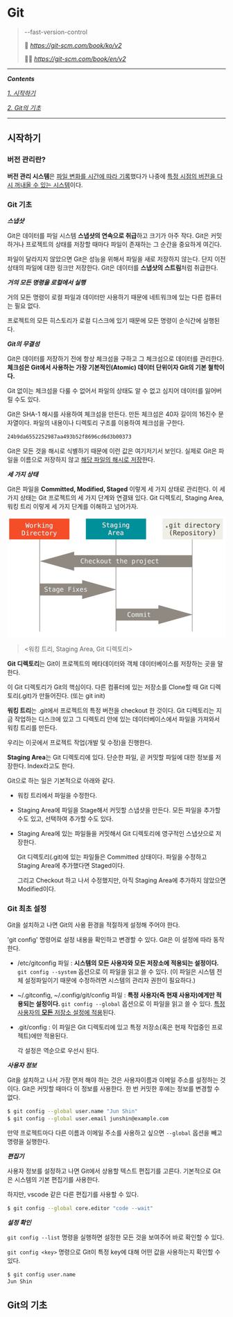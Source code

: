 # Git

> --fast-version-control
>
> 🧑 *https://git-scm.com/book/ko/v2*
>
> 👱‍♀️ *https://git-scm.com/book/en/v2*

<hr>

<b>*Contents*</b>

<a href="#시작하기">*1. 시작하기*</a>

<a href="#Git의 기초">*2. Git의 기초*</a>

<hr>

## <a name="시작하기"><b>시작하기</b></a>

### 버전 관리란?

  <b>버전 관리 시스템</b>은 <u>파일 변화를 시간에 따라 기록</u>했다가 나중에 <u>특정 시점의 버전을 다시 꺼내올 수 있는 시스템</u>이다.



### Git 기초

<b>*스냅샷*</b>

  Git은 데이터를 파일 시스템 <b>스냅샷의 연속으로 취급</b>하고 크기가 아주 작다.
Git은 커밋하거나 프로젝트의 상태를 저장할 때마다 파일이 존재하는 그 순간을 중요하게 여긴다.

  파일이 달라지지 않았으면 Git은 성능을 위해서 파일을 새로 저장하지 않는다. 단지 이전 상태의 파일에 대한 링크만 저장한다.
Git은 데이터를 <b>스냅샷의 스트림</b>처럼 취급한다.



<b>*거의 모든 명령을 로컬에서 실행*</b>

  거의 모든 명령이 로컬 파일과 데이터만 사용하기 때문에 네트워크에 있는 다른 컴퓨터는 필요 없다.

  프로젝트의 모든 히스토리가 로컬 디스크에 있기 때문에 모든 명령이 순식간에 실행된다.



<b>*Git의 무결성*</b>

  Git은 데이터를 저장하기 전에 항상 체크섬을 구하고 그 체크섬으로 데이터를 관리한다. <b>체크섬은 Git에서 사용하는 가장 기본적인(Atomic) 데이터 단위이자 Git의 기본 철학이다.</b>

  Git 없이는 체크섬을 다룰 수 없어서 파일의 상태도 알 수 없고 심지어 데이터를 잃어버릴 수도 있다.

  Git은 SHA-1 해시를 사용하여 체크섬을 만든다. 만든 체크섬은 40자 길이의 16진수 문자열이다.
  파일의 내용이나 디렉토리 구조를 이용하여 체크섬을 구한다.

```bash
24b9da6552252987aa493b52f8696cd6d3b00373
```

  Git은 모든 것을 해시로 식별하기 때문에 이런 값은 여기저기서 보인다. 실제로 Git은 파일을 이름으로 저장하지 않고 <u>해당 파일의 해시로 저장</u>한다.



<b>*세 가지 상태*</b>

  Git은 파일을 <b>Committed, Modified, Staged</b> 이렇게 세 가지 상태로 관리한다.
이 세 가지 상태는 Git 프로젝트의 세 가지 단계와 연결돼 있다. Git 디렉토리, Staging Area, 워킹 트리 이렇게 세 가지 단계를 이해하고 넘어가자.

<img src="./picture/areas.png">

> <워킹 트리, Staging Area, Git 디렉토리>

  <b>Git 디렉토리</b>는 Git이 프로젝트의 메타데이터와 객체 데이터베이스를 저장하는 곳을 말한다. 

  이 Git 디렉토리가 Git의 핵심이다. 다른 컴퓨터에 있는 저장소를 Clone할 때 Git 디렉토리(.git)가 만들어진다. (또는 git init)

  <b>워킹 트리</b>는 .git에서 프로젝트의 특정 버전을 checkout 한 것이다. Git 디렉토리는 지금 작업하는 디스크에 있고 그 디렉토리 안에 있는 데이터베이스에서 파일을 가져와서 워킹 트리를 만든다.

우리는 이곳에서 프로젝트 작업(개발 및 수정)을 진행한다.

  <b>Staging Area</b>는 Git 디렉토리에 있다. 단순한 파일, 곧 커밋할 파일에 대한 정보를 저장한다. Index라고도 한다.

  Git으로 하는 일은 기본적으로 아래와 같다.

- 워킹 트리에서 파일을 수정한다.
- Staging Area에 파일을 Stage해서 커밋할 스냅샷을 만든다. 모든 파일을 추가할 수도 있고, 선택하여 추가할 수도 있다.
- Staging Area에 있는 파일들을 커밋해서 Git 디렉토리에 영구적인 스냅샷으로 저장한다.

  Git 디렉토리(.git)에 있는 파일들은 Committed 상태이다. 파일을 수정하고 Staging Area에 추가했다면 Staged이다. 

  그리고 Checkout 하고 나서 수정했지만, 아직 Staging Area에 추가하지 않았으면 Modified이다.





### Git 최초 설정

  Git을 설치하고 나면 Git의 사용 환경을 적절하게 설정해 주어야 한다.

  'git config' 명령어로 설정 내용을 확인하고 변경할 수 있다. Git은 이 설정에 따라 동작한다. 

- /etc/gitconfig 파일 : <b>시스템의 모든 사용자와 모든 저장소에 적용되는 설정이다.</b> `git config --system` 옵션으로 이 파일을 읽고 쓸 수 있다. (이 파일은 시스템 전체 설정파일이기 때문에 수정하려면 시스템의 관리자 권한이 필요하다.)
- ~/.gitconfig, ~/.config/git/config 파일 : <b>특정 사용자(즉 현재 사용자)에게만 적용되는 설정이다. </b>`git config --global` 옵션으로 이 파일을 읽고 쓸 수 있다. <u>특정 사용자의 <b>모든</b> 저장소 설정에 적용</u>된다.
- .git/config : 이 파일은 Git 디렉토리에 있고 특정 저장소(혹은 현재 작업중인 프로젝트)에만 적용된다.

  각 설정은 역순으로 우선시 된다.



<b>*사용자 정보*</b>

  Git을 설치하고 나서 가장 먼저 해야 하는 것은 사용자이름과 이메일 주소를 설정하는 것이다. Git은 커밋할 때마다 이 정보를 사용한다. 
  한 번 커밋한 후에는 정보를 변경할 수 없다.

```bash
$ git config --global user.name "Jun Shin"
$ git config --global user.email junshin@example.com
```

  만약 프로젝트마다 다른 이름과 이메일 주소를 사용하고 싶으면 `--global` 옵션을 빼고 명령을 실행한다.



<b>*편집기*</b>

  사용자 정보를 설정하고 나면 Git에서 상용할 텍스트 편집기를 고른다. 기본적으로 Git은 시스템의 기본 편집기를 사용한다.

  하지만, vscode 같은 다른 편집기를 사용할 수 있다.

```bash
$ git config --global core.editor "code --wait"
```



<b>*설정 확인*</b>

  `git config --list` 명령을 실행하면 설정한 모든 것을 보여주어 바로 확인할 수 있다.

  `git config <key>` 명령으로 Git이 특정 key에 대해 어떤 값을 사용하는지 확인할 수 있다.

```bash
$ git config user.name
Jun Shin
```





## <a name="Git의 기초">Git의 기초</a>